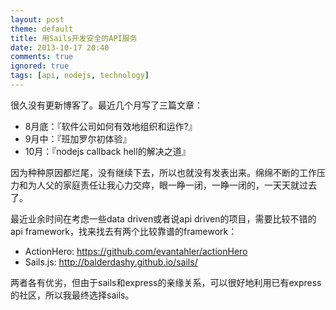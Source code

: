 ```yaml
---
layout: post
theme: default
title: 用Sails开发安全的API服务
date: 2013-10-17 20:40
comments: true
ignored: true
tags: [api, nodejs, technology]
---
```


很久没有更新博客了。最近几个月写了三篇文章：

* 8月底：『软件公司如何有效地组织和运作?』
* 9月中：『班加罗尔初体验』
* 10月：『nodejs callback hell的解决之道』
 
因为种种原因都烂尾，没有继续下去，所以也就没有发表出来。绵绵不断的工作压力和为人父的家庭责任让我心力交瘁，眼一睁一闭，一睁一闭的，一天天就过去了。

<!--more-->

最近业余时间在考虑一些data driven或者说api driven的项目，需要比较不错的api framework，找来找去有两个比较靠谱的framework：

* ActionHero: https://github.com/evantahler/actionHero
* Sails.js: http://balderdashy.github.io/sails/

两者各有优劣，但由于sails和express的亲缘关系，可以很好地利用已有express的社区，所以我最终选择sails。


